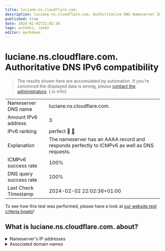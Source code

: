 ```yaml
---
title: luciane.ns.cloudflare.com.
description: luciane.ns.cloudflare.com. Authoritative DNS Nameserver IPv6 compatibility
published: true
date: 2024-02-02T21:02:36
tags: authdns, rank1
editor: markdown
---
```


# luciane.ns.cloudflare.com. Authoritative DNS IPv6 compatibility

> The results shown here are accumulated by automation. If you're convinced the displayed data is wrong, please [contact the administrators](/howto/chat). 
{.is-info}




|   |   |
| - | - |
| Nameserver DNS name | luciane.ns.cloudflare.com.
| Amount IPv6 address | 3
| IPv6 ranking | perfect :1st_place_medal: [🔗](/howto/ranking) |
| Explanation | The nameserver has an AAAA record and responds perfectly to ICMPv6 as well as DNS requests. |
| ICMPv6 success rate | 100%|
| DNS query success rate | 100% |
| Last Check Timestamp | 2024-02-02 22:02:36+01:00 |

To see how this test was performed, please have a look at [our website test criteria howto](/howto/testcriteria/authdns)!


## What is luciane.ns.cloudflare.com. about?




<details>
<summary>Nameserver's IP addresses</summary>

2606:4700:50::a29f:2678

2803:f800:50::6ca2:c278

2a06:98c1:50::ac40:2278

</details>



<details>
<summary>Associated domain names</summary>

www.tsmc.com

</details>
